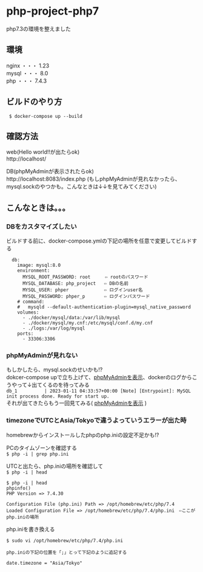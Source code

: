 # php-project-php7
php7.3の環境を整えました

## 環境
nginx ・・・ 1.23  
mysql ・・・ 8.0  
php   ・・・ 7.4.3  

## ビルドのやり方
` $ docker-compose up --build`

## 確認方法
web(Hello world!!が出たらok)  
http://localhost/

DB(phpMyAdminが表示されたらok)  
http://localhost:8083/index.php
(もしphpMyAdminが見れなかったら、mysql.sockのやつかも。こんなときは↓↓を見てみてください)

## こんなときは。。。

### DBをカスタマイズしたい
ビルドする前に、docker-compose.ymlの下記の場所を任意で変更してビルドする  
```
  db:
    image: mysql:8.0
    environment:
      MYSQL_ROOT_PASSWORD: root　　  ⇦ rootのパスワード
      MYSQL_DATABASE: php_project   ⇦ DBの名前
      MYSQL_USER: phper             ⇦ ログインuser名
      MYSQL_PASSWORD: phper_p       ⇦ ログインパスワード
    # command:
    #   mysqld --default-authentication-plugin=mysql_native_password
    volumes:
      - ./docker/mysql/data:/var/lib/mysql
      - ./docker/mysql/my.cnf:/etc/mysql/conf.d/my.cnf
      - ./logs:/var/log/mysql
    ports:
      - 33306:3306
```

### phpMyAdminが見れない
もしかしたら、mysql.sockのせいかも!?  
dokcer-compose upで立ち上げて、[phpMyAdminを表示](http://localhost:8083/index.php)、dockerのログからこうやって↓出てくるのを待ってみる  
```db_1          | 2023-01-11 04:33:57+00:00 [Note] [Entrypoint]: MySQL init process done. Ready for start up.```  
それが出てきたらもう一回見てみる( [phpMyAdminを表示](http://localhost:8083/index.php) )  

### timezoneでUTCとAsia/Tokyoで違うよっていうエラーが出た時
homebrewからインストールしたphpのphp.iniの設定不足かも!?  

PCのタイムゾーンを確認する  
`$ php -i | grep php.ini`

UTCと出たら、php.iniの場所を確認して  
`$ php -i | head`

```
$ php -i | head
phpinfo()
PHP Version => 7.4.30

Configuration File (php.ini) Path => /opt/homebrew/etc/php/7.4
Loaded Configuration File => /opt/homebrew/etc/php/7.4/php.ini　⇦ここがphp.iniの場所
```

php.iniを書き換える  

`$ sudo vi /opt/homebrew/etc/php/7.4/php.ini`

```
php.iniの下記の位置を「;」とって下記のように追記する

date.timezone = "Asia/Tokyo"
```
